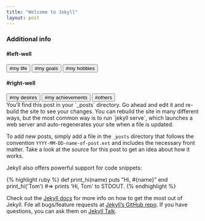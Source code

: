 ```yaml
---
title: "Welcome to Jekyll"
layout: post
---
```

<script>
  $(document).ready(function() {
    $("#my life").css('color', 'red');
    $("#my goals").html('<em>#my goals</em>');
  });
</script>

<div class="container-fluid">
  <h3 class="text-primary text-center">Additional info</h3>
  <div class="row">
    <div class="col-xs-6">
      <h4>#left-well</h4>
      <div class="well" id="left-well">
        <button class="btn btn-default target" id="my life">#my life</button>
        <button class="btn btn-default target" id="my goals">#my goals</button>
        <button class="btn btn-default target" id="my hobbies">#my hobbies</button>
      </div>
    </div>
    <div class="col-xs-6">
      <h4>#right-well</h4>
      <div class="well" id="right-well">
        <button class="btn btn-default target" id="my desires">#my desires</button>
        <button class="btn btn-default target" id="my achievements">#my achievements</button>
        <button class="btn btn-default target" id="others">#others</button>
      </div>
    </div>
  </div>
</div>
You’ll find this post in your `_posts` directory. Go ahead and edit it and re-build the site to see your changes. You can rebuild the site in many different ways, but the most common way is to run `jekyll serve`, which launches a web server and auto-regenerates your site when a file is updated.


To add new posts, simply add a file in the `_posts` directory that follows the convention `YYYY-MM-DD-name-of-post.ext` and includes the necessary front matter. Take a look at the source for this post to get an idea about how it works.

Jekyll also offers powerful support for code snippets:

{% highlight ruby %}
def print_hi(name)
  puts "Hi, #{name}"
end
print_hi('Tom')
#=> prints 'Hi, Tom' to STDOUT.
{% endhighlight %}

Check out the [Jekyll docs][jekyll-docs] for more info on how to get the most out of Jekyll. File all bugs/feature requests at [Jekyll’s GitHub repo][jekyll-gh]. If you have questions, you can ask them on [Jekyll Talk][jekyll-talk].

[jekyll-docs]: http://jekyllrb.com/docs/home
[jekyll-gh]:   https://github.com/jekyll/jekyll
[jekyll-talk]: https://talk.jekyllrb.com/
